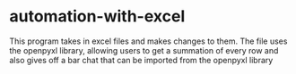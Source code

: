 # automation-with-excel
This program takes in excel files and makes changes to them. The file uses the openpyxl library, allowing users to get a summation of every row and also gives off a bar chat that can be imported from the openpyxl library 
